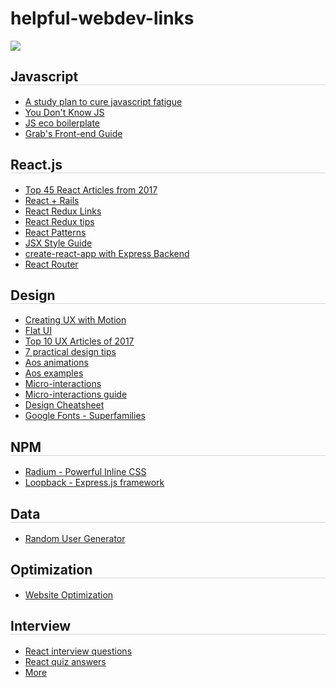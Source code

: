 # helpful-webdev-links
<img src="https://vignette.wikia.nocookie.net/smurfsfanon/images/c/c6/Handy_Running_Hero_Stories.jpg/revision/latest?cb=20130427215453"/>

<h2 style="border-bottom: 1px solid lightgrey">Javascript</h2>
<ul>
  <li><a href="https://medium.freecodecamp.org/a-study-plan-to-cure-javascript-fatigue-8ad3a54f2eb1">A study plan to cure javascript fatigue</a></li>
  <li><a href="https://github.com/getify/You-Dont-Know-JS">You Don't Know JS</a></li>
  <li><a href="https://i.redd.it/vezwyo0qq4lz.png">JS eco boilerplate</a></li>
  <li><a href="https://github.com/grab/front-end-guide">Grab's Front-end Guide</a></li>

</ul>

<h2 style="border-bottom: 1px solid lightgrey">React.js</h2>
  <ul>
    <li><a href="https://medium.mybridge.co/learn-react-js-from-top-45-tutorials-for-the-past-year-v-2018-28b7f4d4b2c4">Top 45 React Articles from 2017</a></li>
    <li><a href="https://www.airpair.com/reactjs/posts/reactjs-a-guide-for-rails-developers">React + Rails</a></li>
    <li><a href="https://github.com/markerikson/react-redux-links">React Redux Links</a></li>
    <li><a href="https://www.robinwieruch.de/tips-to-learn-react-redux/">React Redux tips</a></li>
    <li><a href="https://reactpatterns.com/">React Patterns</a></li>
    <li><a href="https://github.com/airbnb/javascript/tree/master/react">JSX Style Guide</a></li>
    <li><a href="https://daveceddia.com/create-react-app-express-backend/">create-react-app with Express Backend</a></li>
    <li><a href="https://reacttraining.com/react-router/web/guides/philosophy">React Router</a></li>
  </ul>
  
<h2 style="border-bottom: 1px solid lightgrey">Design</h2>
<ul>
  <li><a href="https://tinyurl.com/m6bywj4">Creating UX with Motion</a></li>
  <li><a href="https://www.nngroup.com/articles/flat-ui-less-attention-cause-uncertainty/">Flat UI</a></li>
  <li><a href="https://www.nngroup.com/news/item/top-10-ux-articles-2017/">Top 10 UX Articles of 2017</a></li>
  <li><a href="https://medium.com/refactoring-ui/7-practical-tips-for-cheating-at-design-40c736799886">7 practical design tips</a></li>
  <li><a href="https://css-tricks.com/aos-css-driven-scroll-animation-library/">Aos animations</a></li>
  <li><a href="http://michalsnik.github.io/aos/">Aos examples</a></li>
  <li><a href="https://www.invisionapp.com/blog/use-microinteractions-improve-ux-design/">Micro-interactions</a></li>
  <li><a href="https://medium.freecodecamp.org/how-to-build-animated-microinteractions-in-react-aab1cb9fe7c8">Micro-interactions guide</a></li>
  <li><a href="https://medium.com/sketch-app-sources/design-cheatsheet-274384775da9">Design Cheatsheet</a></li>
  <li><a href="https://fonts.google.com/featured/Superfamilies">Google Fonts - Superfamilies</a></li>
  
</ul>

<h2 style="border-bottom: 1px solid lightgrey">NPM</h2>
  <ul>
    <li><a href="https://www.npmjs.com/package/radium">Radium - Powerful Inline CSS</a></li>
    <li><a href="http://loopback.io/">Loopback - Express.js framework</a></li>
  </ul>
<h2 style="border-bottom: 1px solid lightgrey">Data</h2>
  <ul>
    <li><a href="https://randomuser.me/">Random User Generator</a></li> 
  </ul>
<h2 style="border-bottom: 1px solid lightgrey">Optimization</h2>
  <ul>
    <li><a href="https://medium.freecodecamp.org/a-beginners-guide-to-website-optimization-2185edca0b72">Website Optimization</a></li>
  </ul>
  
  
<h2 style="border-bottom: 1px solid lightgrey">Interview</h2>
  <ul>
    <li><a href="https://github.com/Pau1fitz/react-interview">React interview questions</a></li>
    <li><a href="https://gist.github.com/gaearon/7d0df4b2119af0560eec08ac427f2ea6">React quiz answers</a></li>
    <li><a href="https://github.com/timarney/react-faq/blob/master/src/pages/interview-questions.md">More</a></li>
  </ul>
